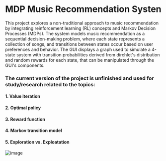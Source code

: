 # MDP Music Recommendation Systen
This project explores a non-traditional approach to music recommendation by integrating reinforcement learning (RL) concepts and Markov Decision Processes (MDPs). The system models music recommendation as a sequential decision-making problem, where each state represents a collection of songs, and transitions between states occur based on user preferences and behavior.
The GUI displays a graph used to simulate a 4-state system  with transition probabilities derived from dirchlet's distribution and random rewards for each state, that can be manipulated through the GUI's components. 

### The current version of the project is unfinished and used for study/research related to the topics:

#### 1. Value iteration 
#### 2. Optimal policy
#### 3. Reward function
#### 4. Markov transition model
#### 5. Exploration vs. Exploatation
![image](https://github.com/user-attachments/assets/0661b305-b43c-4195-8077-1b42c5b9f5ad)
